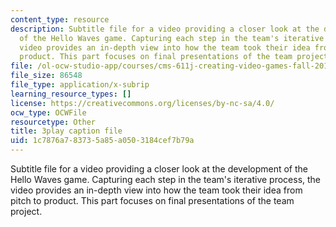 ```yaml
---
content_type: resource
description: Subtitle file for a video providing a closer look at the development
  of the Hello Waves game. Capturing each step in the team's iterative process, the
  video provides an in-depth view into how the team took their idea from pitch to
  product. This part focuses on final presentations of the team project.
file: /ol-ocw-studio-app/courses/cms-611j-creating-video-games-fall-2014/1c7876a783735a85a0503184cef7b79a_lxpXowuUdKw.vtt
file_size: 86548
file_type: application/x-subrip
learning_resource_types: []
license: https://creativecommons.org/licenses/by-nc-sa/4.0/
ocw_type: OCWFile
resourcetype: Other
title: 3play caption file
uid: 1c7876a7-8373-5a85-a050-3184cef7b79a
---
```

Subtitle file for a video providing a closer look at the development of the Hello Waves game. Capturing each step in the team's iterative process, the video provides an in-depth view into how the team took their idea from pitch to product. This part focuses on final presentations of the team project.